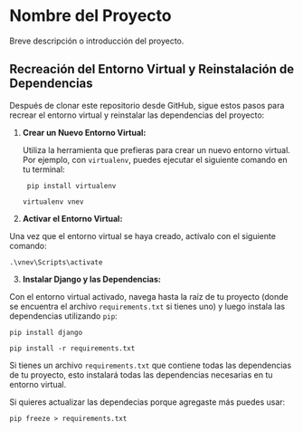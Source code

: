 # Nombre del Proyecto

Breve descripción o introducción del proyecto.

## Recreación del Entorno Virtual y Reinstalación de Dependencias

Después de clonar este repositorio desde GitHub, sigue estos pasos para recrear el entorno virtual y reinstalar las dependencias del proyecto:

1. **Crear un Nuevo Entorno Virtual:**

   Utiliza la herramienta que prefieras para crear un nuevo entorno virtual. Por ejemplo, con `virtualenv`, puedes ejecutar el siguiente comando en tu terminal:
   ```
    pip install virtualenv
   ```

   ```
   virtualenv vnev
   ```
2. **Activar el Entorno Virtual:**

Una vez que el entorno virtual se haya creado, actívalo con el siguiente comando:
   ```
   .\vnev\Scripts\activate
   ```

3. **Instalar Django y las Dependencias:**

Con el entorno virtual activado, navega hasta la raíz de tu proyecto (donde se encuentra el archivo `requirements.txt` si tienes uno) y luego instala las dependencias utilizando `pip`:
   ```
   pip install django
   ```
   ```
   pip install -r requirements.txt
   ```

Si tienes un archivo `requirements.txt` que contiene todas las dependencias de tu proyecto, esto instalará todas las dependencias necesarias en tu entorno virtual.

Si quieres actualizar las dependecias porque agregaste más puedes usar:

   ```
   pip freeze > requirements.txt
   ```
